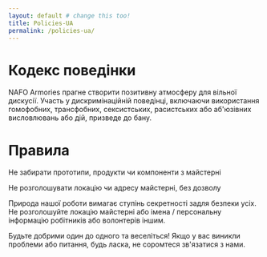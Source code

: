 ```yaml
---
layout: default # change this too!
title: Policies-UA
permalink: /policies-ua/
---
```


# Кодекс поведінки

NAFO Armories прагне створити позитивну атмосферу для вільної дискусії. 
Участь у дискримінаційній поведінці, включаючи використання гомофобних, трансфобних, сексистських, расистських або аб'юзівних висловлювань або дій, призведе до бану.


# Правила

Не забирати прототипи, продукти чи компоненти з майстерні


Не розголошувати локацію чи адресу майстерні, без дозволу


Природа нашої роботи вимагає ступінь секретності задля безпеки усіх. Не розголошуйте локацію майстерні або імена / персональну інформацію робітників або волонтерів іншим.

Будьте добрими один до одного та веселіться! Якщо у вас виникли проблеми або питання, будь ласка, не соромтеся зв'язатися з нами.
